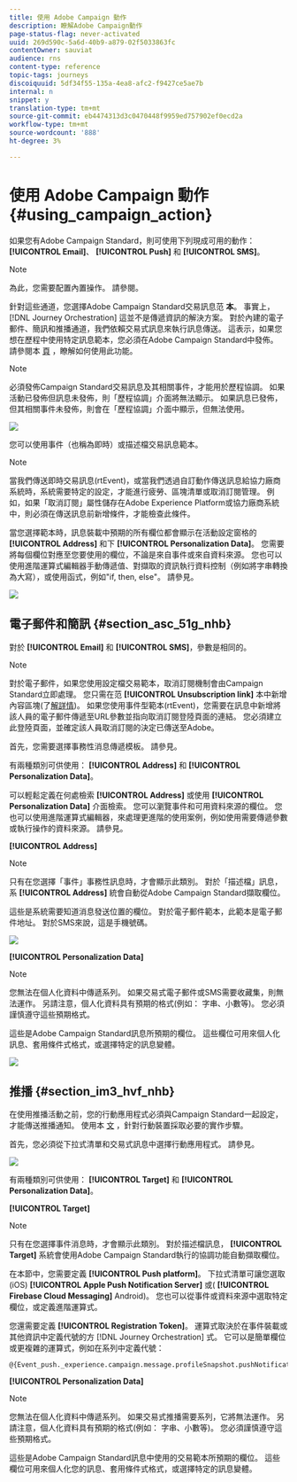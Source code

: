 ```yaml
---
title: 使用 Adobe Campaign 動作
description: 瞭解Adobe Campaign動作
page-status-flag: never-activated
uuid: 269d590c-5a6d-40b9-a879-02f5033863fc
contentOwner: sauviat
audience: rns
content-type: reference
topic-tags: journeys
discoiquuid: 5df34f55-135a-4ea8-afc2-f9427ce5ae7b
internal: n
snippet: y
translation-type: tm+mt
source-git-commit: eb4474313d3c0470448f9959ed757902ef0ecd2a
workflow-type: tm+mt
source-wordcount: '888'
ht-degree: 3%

---
```



# 使用 Adobe Campaign 動作 {#using_campaign_action}

如果您有Adobe Campaign Standard，則可使用下列現成可用的動作： **[!UICONTROL Email]**、 **[!UICONTROL Push]** 和 **[!UICONTROL SMS]**。

>[!NOTE]
>
>為此，您需要配置內置操作。 請參閱[](../action/working-with-adobe-campaign.md)。

針對這些通道，您選擇Adobe Campaign Standard交易訊息范 **本**。 事實上， [!DNL Journey Orchestration] 這並不是傳遞資訊的解決方案。 對於內建的電子郵件、簡訊和推播通道，我們依賴交易式訊息來執行訊息傳送。 這表示，如果您想在歷程中使用特定訊息範本，您必須在Adobe Campaign Standard中發佈。 請參閱本 [頁](https://docs.adobe.com/content/help/zh-Hant/campaign-standard/using/communication-channels/transactional-messaging/about-transactional-messaging.html) ，瞭解如何使用此功能。

>[!NOTE]
>
>必須發佈Campaign Standard交易訊息及其相關事件，才能用於歷程協調。 如果活動已發佈但訊息未發佈，則「歷程協調」介面將無法顯示。 如果訊息已發佈，但其相關事件未發佈，則會在「歷程協調」介面中顯示，但無法使用。

![](../assets/journey59.png)

您可以使用事件（也稱為即時）或描述檔交易訊息範本。

>[!NOTE]
>
>當我們傳送即時交易訊息(rtEvent)，或當我們透過自訂動作傳送訊息給協力廠商系統時，系統需要特定的設定，才能進行疲勞、區塊清單或取消訂閱管理。 例如，如果「取消訂閱」屬性儲存在Adobe Experience Platform或協力廠商系統中，則必須在傳送訊息前新增條件，才能檢查此條件。

當您選擇範本時，訊息裝載中預期的所有欄位都會顯示在活動設定窗格的 **[!UICONTROL Address]** 和下 **[!UICONTROL Personalization Data]**。 您需要將每個欄位對應至您要使用的欄位，不論是來自事件或來自資料來源。 您也可以使用進階運算式編輯器手動傳遞值、對擷取的資訊執行資料控制（例如將字串轉換為大寫），或使用函式，例如&quot;if, then, else&quot;。 請參見[](../expression/expressionadvanced.md)。

![](../assets/journey60.png)

## 電子郵件和簡訊 {#section_asc_51g_nhb}

對於 **[!UICONTROL Email]** 和 **[!UICONTROL SMS]**，參數是相同的。

>[!NOTE]
>
>對於電子郵件，如果您使用設定檔交易範本，取消訂閱機制會由Campaign Standard立即處理。 您只需在范 **[!UICONTROL Unsubscription link]** 本中新增內容區塊(了[解詳情](https://docs.adobe.com/content/help/zh-Hant/campaign-standard/using/communication-channels/transactional-messaging/about-transactional-messaging.html))。 如果您使用事件型範本(rtEvent)，您需要在訊息中新增將該人員的電子郵件傳遞至URL參數並指向取消訂閱登陸頁面的連結。 您必須建立此登陸頁面，並確定該人員取消訂閱的決定已傳送至Adobe。

首先，您需要選擇事務性消息傳遞模板。 請參見[](../building-journeys/about-action-activities.md)。

有兩種類別可供使用： **[!UICONTROL Address]** 和 **[!UICONTROL Personalization Data]**。

可以輕鬆定義在何處檢索 **[!UICONTROL Address]** 或使用 **[!UICONTROL Personalization Data]** 介面檢索。 您可以瀏覽事件和可用資料來源的欄位。 您也可以使用進階運算式編輯器，來處理更進階的使用案例，例如使用需要傳遞參數或執行操作的資料來源。 請參見[](../expression/expressionadvanced.md)。

**[!UICONTROL Address]**

>[!NOTE]
>
>只有在您選擇「事件」事務性訊息時，才會顯示此類別。 對於「描述檔」訊息，系 **[!UICONTROL Address]** 統會自動從Adobe Campaign Standard擷取欄位。

這些是系統需要知道消息發送位置的欄位。 對於電子郵件範本，此範本是電子郵件地址。 對於SMS來說，這是手機號碼。

![](../assets/journey61.png)

**[!UICONTROL Personalization Data]**

>[!NOTE]
>
>您無法在個人化資料中傳遞系列。 如果交易式電子郵件或SMS需要收藏集，則無法運作。 另請注意，個人化資料具有預期的格式(例如： 字串、小數等)。 您必須謹慎遵守這些預期格式。

這些是Adobe Campaign Standard訊息所預期的欄位。 這些欄位可用來個人化訊息、套用條件式格式，或選擇特定的訊息變體。

![](../assets/journey62.png)

## 推播 {#section_im3_hvf_nhb}

在使用推播活動之前，您的行動應用程式必須與Campaign Standard一起設定，才能傳送推播通知。 使用本 [文](https://helpx.adobe.com/campaign/kb/integrate-mobile-sdk.html) ，針對行動裝置採取必要的實作步驟。

首先，您必須從下拉式清單和交易式訊息中選擇行動應用程式。 請參見[](../building-journeys/about-action-activities.md)。

![](../assets/journey62bis.png)

有兩種類別可供使用： **[!UICONTROL Target]** 和 **[!UICONTROL Personalization Data]**。

**[!UICONTROL Target]**

>[!NOTE]
>
>只有在您選擇事件消息時，才會顯示此類別。 對於描述檔訊息， **[!UICONTROL Target]** 系統會使用Adobe Campaign Standard執行的協調功能自動擷取欄位。

在本節中，您需要定義 **[!UICONTROL Push platform]**。 下拉式清單可讓您選取(iOS) **[!UICONTROL Apple Push Notification Server]** 或( **[!UICONTROL Firebase Cloud Messaging]** Android)。 您也可以從事件或資料來源中選取特定欄位，或定義進階運算式。

您還需要定義 **[!UICONTROL Registration Token]**。 運算式取決於在事件裝載或其他資訊中定義代號的方 [!DNL Journey Orchestration] 式。 它可以是簡單欄位或更複雜的運算式，例如在系列中定義代號：

```
@{Event_push._experience.campaign.message.profileSnapshot.pushNotificationTokens.first().token}
```

**[!UICONTROL Personalization Data]**

>[!NOTE]
>
>您無法在個人化資料中傳遞系列。 如果交易式推播需要系列，它將無法運作。 另請注意，個人化資料具有預期的格式(例如： 字串、小數等)。 您必須謹慎遵守這些預期格式。

這些是Adobe Campaign Standard訊息中使用的交易範本所預期的欄位。 這些欄位可用來個人化您的訊息、套用條件式格式，或選擇特定的訊息變體。
